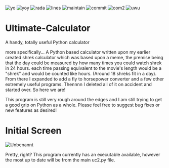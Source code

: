 ![yo](https://img.shields.io/badge/license-unlicense%20-green) ![yoy](https://img.shields.io/github/languages/top/caeden045/Ultimate-Calculator) ![rada](https://img.shields.io/github/repo-size/caeden045/Ultimate-Calculator) ![lines](https://img.shields.io/tokei/lines/github/caeden045/Ultimate-Calculator) ![maintain](https://img.shields.io/maintenance/yes/2021) ![commit](https://img.shields.io/github/commit-activity/m/caeden045/Ultimate-Calculator) ![com2](https://img.shields.io/github/commits-since/caeden045/Ultimate-Calculator/2.5.0) ![uwu](https://img.shields.io/github/last-commit/caeden045/Ultimate-Calculator)
# Ultimate-Calculator

A handy, totally useful Python calculator




more specifically...
A Python based calculator written upon my earlier created shrek calculator which was based upon a meme, the premise being that the day could be measured by how many times you could watch shrek in 24 hours. each time passing equivalent to the movie's length would be a "shrek" and would be counted like hours. (Around 18 shreks fit in a day). From there I expanded to add a fly to horsepower converter and a few other extremely useful programs. Thennnn I deleted all of it on accident and started over. So here we are!

This program is still very rough around the edges and I am still trying to get a good grip on Python as a whole. Please feel free to suggest bug fixes or new features as desired!

# Initial Screen
![Unbenannt](https://user-images.githubusercontent.com/84045381/135478861-54818f31-c5c4-4b69-a530-c644e189b4fc.PNG)




Pretty, right?
This program currently has an executable available, however the most up to date will be from the main uc2.py file.
